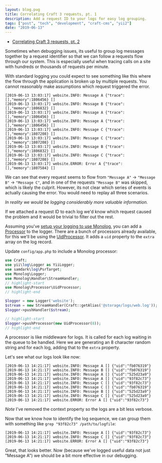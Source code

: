 ```yaml
---
layout: blog.pug
title: Correlating Craft 3 requests, pt. 1
description: Add a request ID to your logs for easy log grouping.
tags: ["post", "tech", "development", "craft-cms", "yii2"]
date: "2019-06-13"
---
```


- [Correlating Craft 3 requests, pt. 2](/posts/correlate-requests-pt-2/)

Sometimes when debugging issues, its useful to group log messages together by a request identifier so that we can follow a requests flow through our system. This is especially useful when tracing calls on a site with hundreds or thousands of requests per minute.

With standard logging you could expect to see something like this where the flow through the application is broken up by multiple requests. You cannot reasonably make assumptions which request triggered the error.

```markup
[2019-06-13 13:03:17] website.INFO: Message A {"trace":[],"memory":1806456} []
[2019-06-13 13:03:17] website.INFO: Message B {"trace":[],"memory":1806832} []
[2019-06-13 13:03:17] website.INFO: Message A {"trace":[],"memory":1806456} []
[2019-06-13 13:03:17] website.INFO: Message A {"trace":[],"memory":1806456} []
[2019-06-13 13:03:17] website.INFO: Message C {"trace":[],"memory":1807208} []
[2019-06-13 13:03:17] website.INFO: Message C {"trace":[],"memory":1807208} []
[2019-06-13 13:03:17] website.INFO: Message B {"trace":[],"memory":1806832} []
[2019-06-13 13:03:17] website.INFO: Message C {"trace":[],"memory":1807208} []
[2019-06-13 13:03:17] website.ERROR: Error A {"trace":[],"memory":1807584} []
```

We can see that every request seems to flow from `"Message A"` → `"Message B"` → `"Message C"`, and in one of the requests `"Message B"` was skipped, which is likely the culprit. However, its not clear which series of events is actually causing the error. You would need to replay all three scenarios.

_In reality we would be logging considerably more valuable information._

If we attached a request ID to each log we'd know which request caused the problem and it would be trivial to filter out the rest.

Assuming you've [setup your logging to use Monolog](/grokkable-logs/), you can add a [Processor](https://github.com/Seldaek/monolog/blob/master/doc/02-handlers-formatters-processors.md#processors) to the logger. There are a bunch of processors already available, for this we'll be using the [UidProcessor](https://github.com/Seldaek/monolog/blob/master/src/Monolog/Processor/UidProcessor.php). It adds a `uid` property to the `extra` array on the log record.

Update `config/app.php` to include a Monolog processor:

```php
use Craft;
use yii\log\Logger as YiiLogger;
use samdark\log\PsrTarget;
use Monolog\Logger;
use Monolog\Handler\StreamHandler;
// highlight-start
use Monolog\Processor\UidProcessor;
// highlight-end

$logger = new Logger('website');
$stream = new StreamHandler(Craft::getAlias('@storage/logs/web.log'));
$logger->pushHandler($stream);

// highlight-start
$logger->pushProcessor(new UidProcessor(8));
// highlight-end
```

A processor is like middleware for logs. It is called for each log waiting in the queue to be handled. Here we are generating an 8 character random string and for each log, adding that to the `extra` property.

Let's see what our logs look like now:

```markup
[2019-06-13 14:21:17] website.INFO: Message A [] {"uid":"fb076319"}
[2019-06-13 14:21:17] website.INFO: Message B [] {"uid":"fb076319"}
[2019-06-13 14:21:17] website.INFO: Message A [] {"uid":"525d23a9"}
[2019-06-13 14:21:17] website.INFO: Message A [] {"uid":"93f82c73"}
[2019-06-13 14:21:17] website.INFO: Message C [] {"uid":"93f82c73"}
[2019-06-13 14:21:17] website.INFO: Message C [] {"uid":"fb076319"}
[2019-06-13 14:21:17] website.INFO: Message B [] {"uid":"525d23a9"}
[2019-06-13 14:21:17] website.INFO: Message C [] {"uid":"525d23a9"}
[2019-06-13 14:21:17] website.ERROR: Error A [] {"uid":"93f82c73"}
```

_Note_ I've removed the context property so the logs are a bit less verbose.

Now that we know how to identify the log sequence, we can group them with something like `grep "93f82c73" /path/to/logfile`:

```markup
[2019-06-13 14:21:17] website.INFO: Message A [] {"uid":"93f82c73"}
[2019-06-13 14:21:17] website.INFO: Message C [] {"uid":"93f82c73"}
[2019-06-13 14:21:17] website.ERROR: Error A [] {"uid":"93f82c73"}
```

Great, that looks better. Now (because we've logged useful data not just "Message A") we should be a bit more effective in our debugging.

